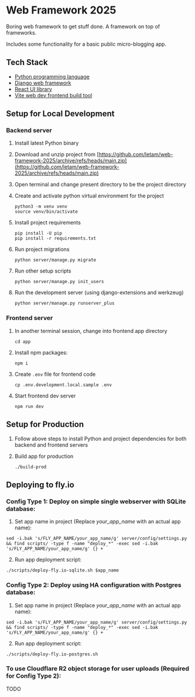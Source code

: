 # Web Framework 2025
Boring web framework to get stuff done. A framework on top of frameworks.

Includes some functionality for a basic public micro-blogging app.

## Tech Stack
- [Python programming language](https://www.python.org/)
- [Django web framework](https://www.djangoproject.com/)
- [React UI library](https://react.dev/)
- [Vite web dev frontend build tool](https://vite.dev/)

## Setup for Local Development

### Backend server

1. Install latest Python binary

2. Download and unzip project from [https://github.com/letam/web-framework-2025/archive/refs/heads/main.zip](https://github.com/letam/web-framework-2025/archive/refs/heads/main.zip)

3. Open terminal and change present directory to be the project directory

4. Create and activate python virtual environment for the project
	```
	python3 -m venv venv
	source venv/bin/activate
	```

5. Install project requirements
	```
	pip install -U pip
	pip install -r requirements.txt
	```

6. Run project migrations
	```
	python server/manage.py migrate
	```

7. Run other setup scripts
	```
	python server/manage.py init_users
	```

8. Run the development server (using django-extensions and werkzeug)
	```
	python server/manage.py runserver_plus
	```

### Frontend server

1. In another terminal session, change into frontend app directory
	```
	cd app
	```

2. Install npm packages:
	```
	npm i
	```

3. Create `.env` file for frontend code
	```
	cp .env.development.local.sample .env
	```

4. Start frontend dev server
	```
	npm run dev
	```

## Setup for Production

1. Follow above steps to install Python and project dependencies for both backend and frontend servers

2. Build app for production
	```
	./build-prod
	```


## Deploying to fly.io

### Config Type 1: Deploy on simple single webserver with SQLite database:

1. Set app name in project (Replace *your_app_name* with an actual app name):
```
sed -i.bak 's/FLY_APP_NAME/your_app_name/g' server/config/settings.py && find scripts/ -type f -name "deploy_*" -exec sed -i.bak 's/FLY_APP_NAME/your_app_name/g' {} +
```

2. Run app deployment script:
```
./scripts/deploy-fly.io-sqlite.sh $app_name
```

### Config Type 2: Deploy using HA configuration with Postgres database:

1. Set app name in project (Replace *your_app_name* with an actual app name):
```
sed -i.bak 's/FLY_APP_NAME/your_app_name/g' server/config/settings.py && find scripts/ -type f -name "deploy_*" -exec sed -i.bak 's/FLY_APP_NAME/your_app_name/g' {} +
```

2. Run app deployment script:
```
./scripts/deploy-fly.io-postgres.sh
```

### To use Cloudflare R2 object storage for user uploads (Required for Config Type 2):

TODO
